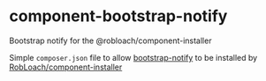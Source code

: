# component-bootstrap-notify
Bootstrap notify for the @robloach/component-installer

Simple `composer.json` file to allow [bootstrap-notify](https://github.com/mouse0270/bootstrap-notify) to be installed by [RobLoach/component-installer](https://github.com/RobLoach/component-installer)
